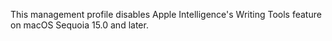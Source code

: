 This management profile disables Apple Intelligence's Writing Tools feature on macOS Sequoia 15.0 and later.